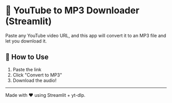 # 🎵 YouTube to MP3 Downloader (Streamlit)

Paste any YouTube video URL, and this app will convert it to an MP3 file and let you download it.

## 🚀 How to Use

1. Paste the link
2. Click "Convert to MP3"
3. Download the audio!

---

Made with ❤️ using Streamlit + yt-dlp.
